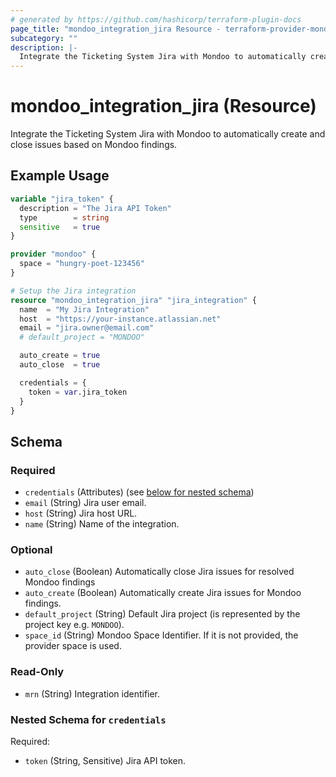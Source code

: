 ```yaml
---
# generated by https://github.com/hashicorp/terraform-plugin-docs
page_title: "mondoo_integration_jira Resource - terraform-provider-mondoo"
subcategory: ""
description: |-
  Integrate the Ticketing System Jira with Mondoo to automatically create and close issues based on Mondoo findings.
---
```


# mondoo_integration_jira (Resource)

Integrate the Ticketing System Jira with Mondoo to automatically create and close issues based on Mondoo findings.

## Example Usage

```terraform
variable "jira_token" {
  description = "The Jira API Token"
  type        = string
  sensitive   = true
}

provider "mondoo" {
  space = "hungry-poet-123456"
}

# Setup the Jira integration
resource "mondoo_integration_jira" "jira_integration" {
  name  = "My Jira Integration"
  host  = "https://your-instance.atlassian.net"
  email = "jira.owner@email.com"
  # default_project = "MONDOO"

  auto_create = true
  auto_close  = true

  credentials = {
    token = var.jira_token
  }
}
```

<!-- schema generated by tfplugindocs -->
## Schema

### Required

- `credentials` (Attributes) (see [below for nested schema](#nestedatt--credentials))
- `email` (String) Jira user email.
- `host` (String) Jira host URL.
- `name` (String) Name of the integration.

### Optional

- `auto_close` (Boolean) Automatically close Jira issues for resolved Mondoo findings
- `auto_create` (Boolean) Automatically create Jira issues for Mondoo findings.
- `default_project` (String) Default Jira project (is represented by the project key e.g. `MONDOO`).
- `space_id` (String) Mondoo Space Identifier. If it is not provided, the provider space is used.

### Read-Only

- `mrn` (String) Integration identifier.

<a id="nestedatt--credentials"></a>
### Nested Schema for `credentials`

Required:

- `token` (String, Sensitive) Jira API token.
